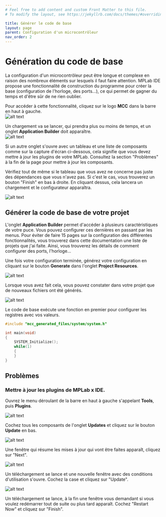 ```yaml
---
# Feel free to add content and custom Front Matter to this file.
# To modify the layout, see https://jekyllrb.com/docs/themes/#overriding-theme-defaults

title: Générer le code de base
layout: page
parent: Configuration d'un microcontrôleur
nav_order: 2
---
```


# Génération du code de base

La configuration d'un microcontrôleur peut être longue et complexe en raison des nombreux éléments sur lesquels il faut faire attention. MPLab IDE propose une fonctionnalité de construction du programme pour créer la base (configuration de l'horloge, des ports...), ce qui permet de gagner du temps et d'être sûr de ne rien oublier.

Pour accéder à cette fonctionnalité, cliquez sur le logo **MCC** dans la barre en haut à gauche.  
![alt text](gencode-2.png)

Un chargement va se lancer, qui prendra plus ou moins de temps, et un onglet **Application Builder** doit apparaître.  
![alt text](gencode-3.png)

Si un autre onglet s'ouvre avec un tableau et une liste de composants comme sur la capture d'écran ci-dessous, cela signifie que vous devez mettre à jour les plugins de votre MPLab. Consultez la section "Problèmes" à la fin de la page pour mettre à jour les composants.

Vérifiez tout de même si le tableau que vous avez ne concerne pas juste des dépendances que vous n'avez pas. Si c'est le cas, vous trouverez un bouton "Finish" en bas à droite. En cliquant dessus, cela lancera un chargement et le configurateur apparaîtra.

![alt text](gencode-1.png)

## Générer la code de base de votre projet

L'onglet **Application Builder** permet d'accéder à plusieurs caractéristiques de votre puce. Vous pouvez configurer ces dernières en passant par les menus. Pour éviter de faire 15 pages sur la configuration des différentes fonctionnalités, vous trouverez dans cette documentation une liste de projets que j'ai faite. Ainsi, vous trouverez les détails de comment configurer des ports, l'horloge...

Une fois votre configuration terminée, générez votre configuration en cliquant sur le bouton **Generate** dans l'onglet **Project Resources**.

![alt text](gencode-5.png)

Lorsque vous avez fait cela, vous pouvez constater dans votre projet que de nouveaux fichiers ont été générés.

![alt text](gencode-6.png)

Le code de base exécute une fonction en premier pour configurer les registres avec vos valeurs.

```c++
#include "mcc_generated_files/system/system.h"

int main(void)
{
    SYSTEM_Initialize();
    while(1)
    {
    }    
}
```

## Problèmes

### Mettre à jour les plugins de MPLab x IDE. 

Ouvrez le menu déroulant de la barre en haut à gauche s'appelant **Tools**, puis **Plugins**.

![alt text](gencode-4.png)

Cochez tous les composants de l'onglet **Updates** et cliquez sur le bouton **Update** en bas.

![alt text](gencode-7.png)

Une fenêtre qui résume les mises à jour qui vont être faites apparaît, cliquez sur "Next".

![alt text](gencode.png)

Un téléchargement se lance et une nouvelle fenêtre avec des conditions d'utilisation s'ouvre. Cochez la case et cliquez sur "Update".

![alt text](gencode-8.png)

Un téléchargement se lance, à la fin une fenêtre vous demandant si vous voulez redémarrer tout de suite ou plus tard apparaît. Cochez "Restart Now" et cliquez sur "Finish".
